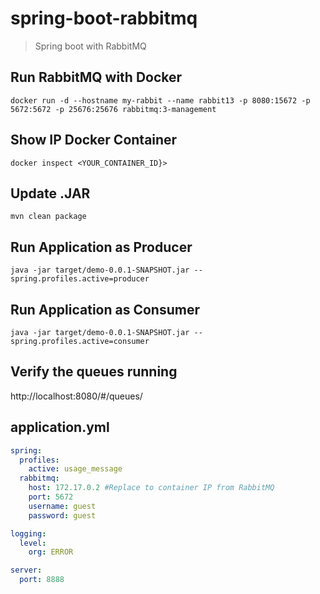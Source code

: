 # spring-boot-rabbitmq

> Spring boot with RabbitMQ

## Run RabbitMQ with Docker
`docker run -d --hostname my-rabbit --name rabbit13 -p 8080:15672 -p 5672:5672 -p 25676:25676 rabbitmq:3-management`

## Show IP Docker Container
`docker inspect <YOUR_CONTAINER_ID}>`

## Update .JAR 
`mvn clean package`

## Run Application as Producer
`java -jar target/demo-0.0.1-SNAPSHOT.jar --spring.profiles.active=producer`

## Run Application as Consumer
`java -jar target/demo-0.0.1-SNAPSHOT.jar --spring.profiles.active=consumer`

## Verify the queues running
http://localhost:8080/#/queues/

## application.yml

```yaml
spring:
  profiles:
    active: usage_message
  rabbitmq:
    host: 172.17.0.2 #Replace to container IP from RabbitMQ
    port: 5672
    username: guest
    password: guest

logging:
  level:
    org: ERROR

server:
  port: 8888
```